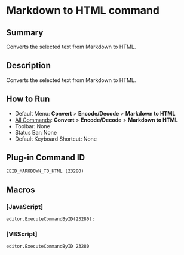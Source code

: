 # Markdown to HTML command

## Summary

Converts the selected text from Markdown to HTML.

## Description

Converts the selected text from Markdown to HTML.

## How to Run

- Default Menu: **Convert** \> **Encode/Decode** \> **Markdown to HTML**
- [All Commands](../tools/all_commands): **Convert** \> **Encode/Decode** \> **Markdown to HTML**
- Toolbar:
None
- Status Bar: None
- Default Keyboard Shortcut: None

## Plug-in Command ID

```
EEID_MARKDOWN_TO_HTML (23280)```

## Macros

### \[JavaScript\]

```
editor.ExecuteCommandByID(23280);
```

### \[VBScript\]

```
editor.ExecuteCommandByID 23280
```
